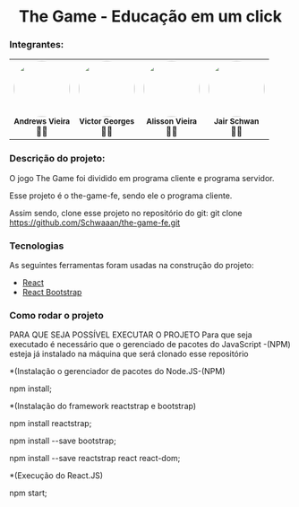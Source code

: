 <h1 align="center">The Game - Educação em um click</h1>

<h3>Integrantes: </h3>
<table>
  <tr>
    <td align="center"><a href="https://github.com/AndrewsVieira"><img style="border-radius: 50%;" src="https://avatars.githubusercontent.com/u/64992771?v=4" width="100px;" alt=""/></a><br /><sub><b>Andrews Vieira</b></sub><br />👨‍🚀</td>
     <td align="center"><a href="https://github.com/victorgeorges"><img style="border-radius: 50%;" src="https://avatars.githubusercontent.com/u/1271902?v=4" width="100px;" alt=""/></a><br /><sub><b>Victor Georges</b></sub><br />👨‍🚀</td>
     <td align="center"><a href="https://github.com/alissonfv"><img style="border-radius: 50%;" src="https://avatars.githubusercontent.com/u/61033933?v=4" width="100px;" alt=""/> </a><br /><sub><b>Alisson Vieira</b></sub><br />👨‍🚀</td>
     <td align="center"><a href="https://github.com/Schwaaan"><img style="border-radius: 50%;" src="https://avatars.githubusercontent.com/u/49553583?v=4" width="100px;" alt=""/></a><br /><sub><b>Jair Schwan</b></sub><br />👨‍🚀</td>
 </tr>
</table>

<h3>Descrição do projeto: </h3>
<p>O jogo The Game foi dividido em programa cliente e programa servidor.

Esse projeto é o the-game-fe, sendo ele o programa cliente.

Assim sendo, clone esse projeto no repositório do git:
 git clone https://github.com/Schwaaan/the-game-fe.git
<p>
 
 <h3>Tecnologias </h3>
<p>As seguintes ferramentas foram usadas na construção do projeto:</p>

- [React](https://pt-br.reactjs.org/)
- [React Bootstrap](https://react-bootstrap.github.io/)

 
 <h3> Como rodar o projeto </h3>

PARA QUE SEJA POSSÍVEL EXECUTAR O PROJETO 
Para que seja executado é necessário que o gerenciado de pacotes do JavaScript -(NPM) esteja já instalado na máquina que será clonado esse repositório

*(Instalação o gerenciador de pacotes do Node.JS-(NPM)

 npm install;  


*(Instalação do framework reactstrap e bootstrap) 

 npm install reactstrap; 

 npm install --save bootstrap;

 npm install --save reactstrap react react-dom;

*(Execução do React.JS)

 npm start;



